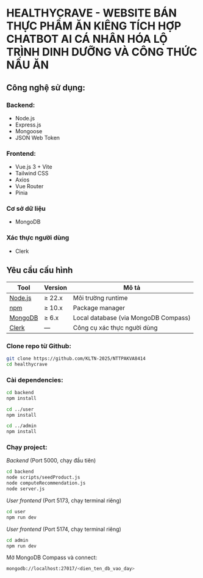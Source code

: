 # HEALTHYCRAVE - WEBSITE BÁN THỰC PHẨM ĂN KIÊNG TÍCH HỢP CHATBOT AI CÁ NHÂN HÓA LỘ TRÌNH DINH DƯỠNG VÀ CÔNG THỨC NẤU ĂN

## Công nghệ sử dụng:
### Backend:
* Node.js
* Express.js
* Mongoose
* JSON Web Token
### Frontend:
* Vue.js 3 + Vite
* Tailwind CSS
* Axios
* Vue Router
* Pinia
### Cơ sở dữ liệu
* MongoDB
### Xác thực người dùng
* Clerk

## Yêu cầu cấu hình
| Tool | Version | Mô tả |
|------|----------|--------------|
| [Node.js](https://nodejs.org/) | ≥ 22.x | Môi trường runtime |
| [npm](https://www.npmjs.com/) | ≥ 10.x | Package manager |
| [MongoDB](https://www.mongodb.com/try/download/community) | ≥ 6.x | Local database (via MongoDB Compass) |
| [Clerk](https://clerk.com/) | — | Công cụ xác thực người dùng |


### Clone repo từ Github:
```bash
git clone https://github.com/KLTN-2025/NTTPAKVA8414
cd healthycrave
```

### Cài dependencies:
```bash
cd backend
npm install

cd ../user
npm install

cd ../admin
npm install
```

### Chạy project:
*Backend* (Port 5000, chạy đầu tiên)
```bash
cd backend
node scripts/seedProduct.js 
node computeRecommendation.js
node server.js
```

*User frontend* (Port 5173, chạy terminal riêng)
```bash
cd user
npm run dev
```

*User frontend* (Port 5174, chạy terminal riêng)
```bash
cd admin
npm run dev
```

Mở MongoDB Compass và connect:
```bash
mongodb://localhost:27017/<dien_ten_db_vao_day>
```